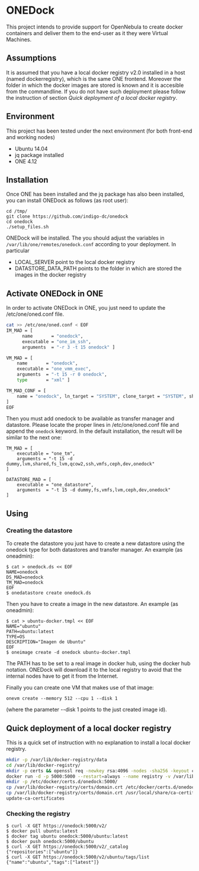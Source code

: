 # ONEDock
This project intends to provide support for OpenNebula to create docker containers and deliver them to the end-user as it they were Virtual Machines.

## Assumptions

It is assumed that you have a local docker registry v2.0 installed in a host (named dockerregistry), which is the same ONE frontend. Moreover the folder in which the docker images are stored is known and it is accesible from the commandline. If you do not have such deployment please follow the instruction of section _Quick deployment of a local docker registry_.

## Environment

This project has been tested under the next environment (for both front-end and working nodes)
* Ubuntu 14.04
* jq package installed
* ONE 4.12

## Installation

Once ONE has been installed and the jq package has also been installed, you can install ONEDock as follows (as root user):

```
cd /tmp/
git clone https://github.com/indigo-dc/onedock
cd onedock
./setup_files.sh
```

ONEDock will be installed. The you should adjust the variables in ```/var/lib/one/remotes/onedock.conf``` according to your deployment. In particular

* LOCAL_SERVER point to the local docker registry
* DATASTORE_DATA_PATH points to the folder in which are stored the images in the docker registry

## Activate ONEDock in ONE

In order to activate ONEDock in ONE, you just need to update the /etc/one/oned.conf file.

```bash
cat >> /etc/one/oned.conf < EOF
IM_MAD = [
      name       = "onedock",
      executable = "one_im_ssh",
      arguments  = "-r 3 -t 15 onedock" ]

VM_MAD = [
    name       = "onedock",
    executable = "one_vmm_exec",
    arguments  = "-t 15 -r 0 onedock",
    type       = "xml" ]

TM_MAD_CONF = [
    name = "onedock", ln_target = "SYSTEM", clone_target = "SYSTEM", shared = "yes"
]
EOF
```

Then you must add onedock to be available as transfer manager and datastore. Please locate the proper lines in /etc/one/oned.conf file and append the ```onedock``` keyword. In the default installation, the result will be similar to the next one:

```
TM_MAD = [
    executable = "one_tm",
    arguments = "-t 15 -d dummy,lvm,shared,fs_lvm,qcow2,ssh,vmfs,ceph,dev,onedock"
]

DATASTORE_MAD = [
    executable = "one_datastore",
    arguments  = "-t 15 -d dummy,fs,vmfs,lvm,ceph,dev,onedock"
]
```

## Using

### Creating the datastore

To create the datastore you just have to create a new datastore using the onedock type for both datastores and transfer manager. An example (as oneadmin):

```
$ cat > onedock.ds << EOF
NAME=onedock
DS_MAD=onedock
TM_MAD=onedock
EOF
$ onedatastore create onedock.ds
```

Then you have to create a image in the new datastore. An example (as oneadmin):

```
$ cat > ubuntu-docker.tmpl << EOF
NAME="ubuntu"
PATH=ubuntu:latest
TYPE=OS
DESCRIPTION="Imagen de Ubuntu"
EOF
$ oneimage create -d onedock ubuntu-docker.tmpl
```

The PATH has to be set to a real image in docker hub, using the docker hub notation. ONEDock will download it to the local registry to avoid that the internal nodes have to get it from the Internet.

Finally you can create one VM that makes use of that image:

```
onevm create --memory 512 --cpu 1 --disk 1
```
(where the parameter --disk 1 points to the just created image id).

## Quick deployment of a local docker registry

This is a quick set of instruction with no explanation to install a local docker registry.

```bash
mkdir -p /var/lib/docker-registry/data
cd /var/lib/docker-registry/
mkdir -p certs && openssl req -newkey rsa:4096 -nodes -sha256 -keyout certs/domain.key -x509 -days 365 -out certs/domain.crt
docker run -d -p 5000:5000 --restart=always --name registry -v /var/lib/docker-registry/data:/var/lib/registry -v /var/lib/docker-registry/certs:/certs -e REGISTRY_HTTP_TLS_CERTIFICATE=/certs/domain.crt -e REGISTRY_HTTP_TLS_KEY=/certs/domain.key registry:2
mkdir -p /etc/docker/certs.d/onedock:5000/
cp /var/lib/docker-registry/certs/domain.crt /etc/docker/certs.d/onedock\:5000/
cp /var/lib/docker-registry/certs/domain.crt /usr/local/share/ca-certificates/
update-ca-certificates
```

### Checking the registry
```
$ curl -X GET https://onedock:5000/v2/
$ docker pull ubuntu:latest
$ docker tag ubuntu onedock:5000/ubuntu:latest
$ docker push onedock:5000/ubuntu
$ curl -X GET https://onedock:5000/v2/_catalog
{"repositories":["ubuntu"]}
$ curl -X GET https://onedock:5000/v2/ubuntu/tags/list
{"name":"ubuntu","tags":["latest"]}

```

